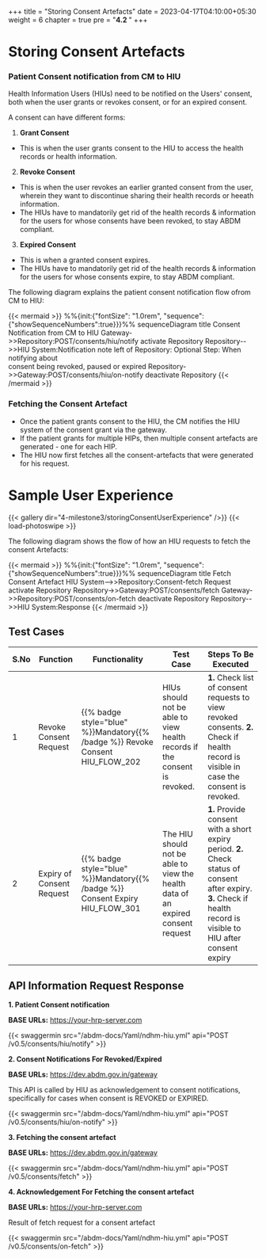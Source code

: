 +++
title = "Storing Consent Artefacts"
date = 2023-04-17T04:10:00+05:30
weight = 6
chapter = true
pre = "<b>4.2 </b>"
+++

# Storing Consent Artefacts

### Patient Consent notification from CM to HIU

Health Information Users (HIUs) need to be notified on the Users' consent, both when the user grants or revokes consent, or for an expired consent.

A consent can have different forms:

1. **Grant Consent**
- This is when the user grants consent to the HIU to access the health records or health information.

2. **Revoke Consent**
- This is when the user revokes an earlier granted consent from the user, wherein they want to discontinue sharing their health records or heeath information.
- The HIUs have to mandatorily get rid of the health records & information for the users for whose consents have been revoked, to stay ABDM compliant.

3. **Expired Consent**
- This is when a granted consent expires.
- The HIUs have to mandatorily get rid of the health records & information for the users for whose consents expire, to stay ABDM compliant.

The following diagram explains the patient consent notification flow ofrom CM to HIU:

{{< mermaid >}}
%%{init:{"fontSize": "1.0rem", "sequence":{"showSequenceNumbers":true}}}%%
sequenceDiagram
title Consent Notification from CM to HIU
Gateway->>Repository:POST/consents/hiu/notify
activate Repository
Repository-->>HIU System:Notification
note left of Repository: Optional Step: When notifying about <br/> consent being revoked, paused or expired
Repository->>Gateway:POST/consents/hiu/on-notify
deactivate Repository
{{< /mermaid >}}


### Fetching the Consent Artefact

- Once the patient grants consent to the HIU, the CM notifies the HIU system of the consent grant via the gateway. 
- If the patient grants for multiple HIPs, then multiple consent artefacts are generated - one for each HIP. 
- The HIU now first fetches all the consent-artefacts that were generated for his request.

# Sample User Experience

{{< gallery dir="4-milestone3/storingConsentUserExperience" />}} {{< load-photoswipe >}}

The following diagram shows the flow of how an HIU requests to fetch the consent Artefacts:

{{< mermaid >}}
%%{init:{"fontSize": "1.0rem", "sequence":{"showSequenceNumbers":true}}}%%
sequenceDiagram
title Fetch Consent Artefact
HIU System-->>Repository:Consent-fetch Request
activate Repository
Repository->>Gateway:POST/consents/fetch
Gateway->>Repository:POST/consents/on-fetch
deactivate Repository
Repository-->>HIU System:Response
{{< /mermaid >}}

## Test Cases

S.No|Function|Functionality|Test Case|Steps To Be Executed 
|--|----|------|-----|-----|
1|Revoke Consent Request|{{% badge style="blue"  %}}Mandatory{{% /badge %}}  Revoke Consent HIU_FLOW_202|HIUs should not be able to view health records if the consent is revoked.|**1.** Check list of consent requests to view revoked consents. **2.** Check if health record is visible in case the consent is revoked.
2|Expiry of Consent Request|{{% badge style="blue"  %}}Mandatory{{% /badge %}}  Consent Expiry HIU_FLOW_301|The HIU should not be able to view the health data of an expired consent request|**1.** Provide consent with a short expiry period. **2.** Check status of consent after expiry. **3.** Check if health record is visible to HIU after consent expiry


## API Information Request Response

**1. Patient Consent notification**

**BASE URLs:**  https://your-hrp-server.com

{{< swaggermin src="/abdm-docs/Yaml/ndhm-hiu.yml" api="POST /v0.5/consents/hiu/notify" >}}

**2. Consent Notifications For Revoked/Expired**

**BASE URLs:**  https://dev.abdm.gov.in/gateway

This API is called by HIU as acknowledgement to consent notifications, specifically for cases when consent is REVOKED or EXPIRED.

{{< swaggermin src="/abdm-docs/Yaml/ndhm-hiu.yml" api="POST /v0.5/consents/hiu/on-notify" >}}

**3. Fetching the consent artefact**

**BASE URLs:**  https://dev.abdm.gov.in/gateway

{{< swaggermin src="/abdm-docs/Yaml/ndhm-hiu.yml" api="POST /v0.5/consents/fetch" >}}

**4. Acknowledgement For Fetching the consent artefact**

**BASE URLs:**  https://your-hrp-server.com

Result of fetch request for a consent artefact

{{< swaggermin src="/abdm-docs/Yaml/ndhm-hiu.yml" api="POST /v0.5/consents/on-fetch" >}}




